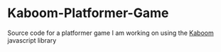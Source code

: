 # Kaboom-Platformer-Game

Source code for a platformer game I am working on using the [Kaboom](https://kaboomjs.com) javascript library
